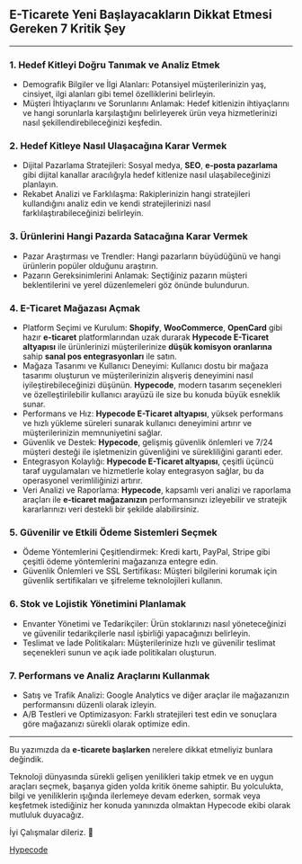 ## E-Ticarete Yeni Başlayacakların Dikkat Etmesi Gereken 7 Kritik Şey

-----

### 1. Hedef Kitleyi Doğru Tanımak ve Analiz Etmek
- Demografik Bilgiler ve İlgi Alanları: Potansiyel müşterilerinizin yaş, cinsiyet, ilgi alanları gibi temel özelliklerini belirleyin.
- Müşteri İhtiyaçlarını ve Sorunlarını Anlamak: Hedef kitlenizin ihtiyaçlarını ve hangi sorunlarla karşılaştığını belirleyerek ürün veya hizmetlerinizi nasıl şekillendirebileceğinizi keşfedin.

### 2. Hedef Kitleye Nasıl Ulaşacağına Karar Vermek
- Dijital Pazarlama Stratejileri: Sosyal medya, <strong>SEO</strong>, <strong>e-posta pazarlama</strong> gibi dijital kanallar aracılığıyla hedef kitlenize nasıl ulaşabileceğinizi planlayın.
- Rekabet Analizi ve Farklılaşma: Rakiplerinizin hangi stratejileri kullandığını analiz edin ve kendi stratejilerinizi nasıl farklılaştırabileceğinizi belirleyin.

### 3. Ürünlerini Hangi Pazarda Satacağına Karar Vermek
- Pazar Araştırması ve Trendler: Hangi pazarların büyüdüğünü ve hangi ürünlerin popüler olduğunu araştırın.
- Pazarın Gereksinimlerini Anlamak: Seçtiğiniz pazarın müşteri beklentilerini ve yerel düzenlemeleri göz önünde bulundurun.

### 4. E-Ticaret Mağazası Açmak

- Platform Seçimi ve Kurulum: <strong>Shopify</strong>, <strong>WooCommerce</strong>, <strong>OpenCard</strong> gibi hazır <strong>e-ticaret</strong> platformlarından uzak durarak <strong>Hypecode E-Ticaret altyapısı</strong> ile ürünlerinizi müşterilerinize <strong>düşük komisyon oranlarına</strong> sahip <strong>sanal pos entegrasyonları</strong> ile satın.
- Mağaza Tasarımı ve Kullanıcı Deneyimi: Kullanıcı dostu bir mağaza tasarımı oluşturun ve müşterilerinizin alışveriş deneyimini nasıl iyileştirebileceğinizi düşünün. <strong>Hypecode</strong>, modern tasarım seçenekleri ve özelleştirilebilir kullanıcı arayüzü ile size bu konuda büyük esneklik sunar.
- Performans ve Hız: <strong>Hypecode E-Ticaret altyapısı</strong>, yüksek performans ve hızlı yükleme süreleri sunarak kullanıcı deneyimini artırır ve müşterilerinizin memnuniyetini sağlar.
- Güvenlik ve Destek: <strong>Hypecode</strong>, gelişmiş güvenlik önlemleri ve 7/24 müşteri desteği ile işletmenizin güvenliğini ve sürekliliğini garanti eder.
- Entegrasyon Kolaylığı: <strong>Hypecode E-Ticaret altyapısı</strong>, çeşitli üçüncü taraf uygulamaları ve hizmetlerle kolay entegrasyon sağlar, bu da operasyonel verimliliğinizi artırır.
- Veri Analizi ve Raporlama: <strong>Hypecode</strong>, kapsamlı veri analizi ve raporlama araçları ile <strong>e-ticaret mağazanızın</strong> performansınızı izleyebilir ve stratejik kararlarınızı veri destekli bir şekilde alabilirsiniz.

### 5. Güvenilir ve Etkili Ödeme Sistemleri Seçmek
- Ödeme Yöntemlerini Çeşitlendirmek: Kredi kartı, PayPal, Stripe gibi çeşitli ödeme yöntemlerini mağazanıza entegre edin.
- Güvenlik Önlemleri ve SSL Sertifikası: Müşteri bilgilerini korumak için güvenlik sertifikaları ve şifreleme teknolojileri kullanın.

### 6. Stok ve Lojistik Yönetimini Planlamak
- Envanter Yönetimi ve Tedarikçiler: Ürün stoklarınızı nasıl yöneteceğinizi ve güvenilir tedarikçilerle nasıl işbirliği yapacağınızı belirleyin.
- Teslimat ve İade Politikaları: Müşterilerinize hızlı ve güvenilir teslimat seçenekleri sunun ve açık iade politikaları oluşturun.

### 7. Performans ve Analiz Araçlarını Kullanmak
- Satış ve Trafik Analizi: Google Analytics ve diğer araçlar ile mağazanızın performansını düzenli olarak izleyin.
- A/B Testleri ve Optimizasyon: Farklı stratejileri test edin ve sonuçlara göre mağazanızı sürekli olarak optimize edin.


----

Bu yazımızda da <strong>e-ticarete başlarken</strong> nerelere dikkat etmeliyiz bunlara değindik.

Teknoloji dünyasında sürekli gelişen yenilikleri takip etmek ve en uygun araçları seçmek, başarıya giden yolda kritik öneme sahiptir. Bu yolculukta, bilgi ve yeniliklerin ışığında ilerlemeye devam ederken, sormak veya keşfetmek istediğiniz her konuda yanınızda olmaktan Hypecode ekibi olarak mutluluk duyacağız.

İyi Çalışmalar dileriz. 🌟

[Hypecode](https://hypecode.tech)
